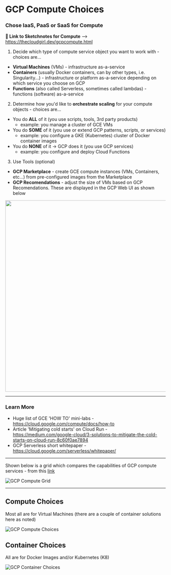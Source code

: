 # GCP Compute Choices

### Chose IaaS, PaaS or SaaS for Compute

**🎨 Link to Sketchnotes for Compute** --> https://thecloudgirl.dev/gcpcompute.html  

1. Decide which type of compute service object you want to work with - choices are...
- **Virtual Machines** (VMs) - infrastructure as-a-service
- **Containers** (usually Docker containers, can by other types, i.e. Singularity...) - infrastructure or platform as-a-service depending on which service you choose on GCP
- **Functions** (also called Serverless, sometimes called lambdas) - functions (software) as-a-service

2. Determine how you'd like to **orchestrate scaling** for your compute objects - choices are...
- You do **ALL** of it (you use scripts, tools, 3rd party products)
  - example: you manage a cluster of GCE VMs
- You do **SOME** of it (you use or extend GCP patterns, scripts, or services)
  - example: you configure a GKE (Kubernetes) cluster of Docker container images
- You do **NONE** of it -> GCP does it (you use GCP services)
  - example: you configure and deploy Cloud Functions
  
3. Use Tools (optional)
- **GCP Marketplace** - create GCE compute instances (VMs, Containers, etc...) from pre-configured images from the Marketplace
- **GCP Recomendations** - adjust the size of VMs based on GCP Recomendations.  These are displayed in the GCP Web UI as shown below

<img src="https://github.com/lynnlangit/gcp-essentials/blob/master/7_sample_data/images/vm-recomendations.png" width=600>

---
  
  
### Learn More
 - Huge list of GCE 'HOW TO' mini-labs - https://cloud.google.com/compute/docs/how-to
 - Article 'Mitigating cold starts' on Cloud Run - https://medium.com/google-cloud/3-solutions-to-mitigate-the-cold-starts-on-cloud-run-8c60f0ae7894
 - GCP Serverless short whitepaper -  https://cloud.google.com/serverless/whitepaper/

 ---
  
 Shown below is a grid which compares the capabilities of GCP compute services - from this [link](https://cloud.google.com/hosting-options#hosting-options)
  
![GCP Compute Grid](https://github.com/lynnlangit/gcp-essentials/blob/master/7_sample_data/images/compute-grid.png)
  
 ---

## Compute Choices

Most all are for Virtual Machines (there are a couple of container solutions here as noted)

![GCP Compute Choices](https://github.com/lynnlangit/gcp-essentials/blob/master/7_sample_data/images/compute-choices.png)

## Container Choices

All are for Docker Images and/or Kubernetes (K8)

![GCP Container Choices](https://github.com/lynnlangit/gcp-essentials/blob/master/7_sample_data/images/container-choices.png)
